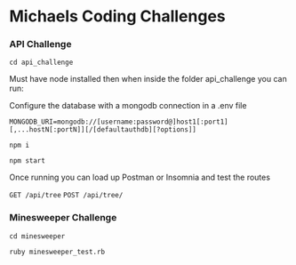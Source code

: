 
# Michaels Coding Challenges

### API Challenge

```
cd api_challenge
```

Must have node installed then when inside the folder api_challenge you can run: 

Configure the database with a mongodb connection in a .env file

```
MONGODB_URI=mongodb://[username:password@]host1[:port1][,...hostN[:portN]][/[defaultauthdb][?options]]
```

```
npm i
```


```
npm start
```
Once running you can load up Postman or Insomnia and test the routes 

`GET /api/tree`
`POST /api/tree/` 


### Minesweeper Challenge

```
cd minesweeper
```

```
ruby minesweeper_test.rb
```